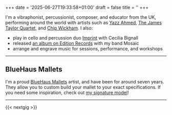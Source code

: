 +++
date = '2025-06-27T19:33:58+01:00'
draft = false
title = ''
+++

I'm a vibraphonist, percussionist, composer, and educator from the UK, performing around the world with artists such as [Yazz Ahmed](), [The James Taylor Quartet](), and [Chip Wickham]().
I also: 

- play in cello and percussion duo [Imprint]() with Cecilia Bignall
- released [an album on Edition Records]() with my band Mosaic
- arrange and engrave music for sessions, performance, and workshops

***

## BlueHaus Mallets
I'm a proud [BlueHaus Mallets](https://www.blueha.us) artist, and have been for around seven years. They allow you to custom build your mallet to your exact specifications. If you need some inspiration, check out [my signature model](https://www.blueha.us/artists/ralph-wyld)!

***

{{< nextgig >}}